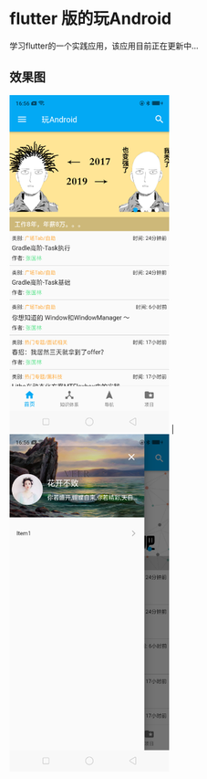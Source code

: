 <!--
 * @Author: QJ
 * @Date: 2019-12-04 15:57:10
 * @LastEditTime: 2019-12-09 17:22:04
 * @LastEditors: Please set LastEditors
 * @Description: In User Settings Edit
 * @FilePath: \flutter_learn\README.md
 -->
# flutter 版的玩Android

学习flutter的一个实践应用，该应用目前正在更新中...

## 效果图

<img src="./images/Screenshot_2019-12-09-16-56-29-35.png" width="280" alt="福利，妹子图"/> | <img src="./images/Screenshot_2019-12-09-16-56-34-48.png" width="280" alt="导航页"/>




